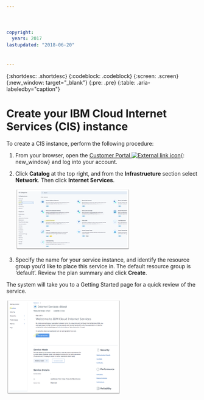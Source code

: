 ```yaml
---



copyright:
  years: 2017
lastupdated: "2018-06-20"


---
```


{:shortdesc: .shortdesc}
{:codeblock: .codeblock}
{:screen: .screen}
{:new_window: target="_blank"}
{:pre: .pre}
{:table: .aria-labeledby="caption"}

# Create your IBM Cloud Internet Services (CIS) instance

To create a CIS instance, perform the following procedure:

1. From your browser, open the [Customer Portal ![External link icon](../../icons/launch-glyph.svg "External link icon")](https://control.softlayer.com/){: new_window} and log into your account. 
2. Click **Catalog** at the top right, and from the  **Infrastructure** section select **Network**. Then click **Internet Services**.

   <img src="images/Reliability0.png" alt="drawing" style="width: 300px;"/>

3. Specify the name for your service instance, and identify the resource group you’d like to place this service in. The default resource group is ‘default’. Review the plan summary and click **Create**.
    
The system will take you to a Getting Started page for a quick review of the service.
    
<img src="images/Reliability2.png" alt="drawing" style="width: 300px;"/>
